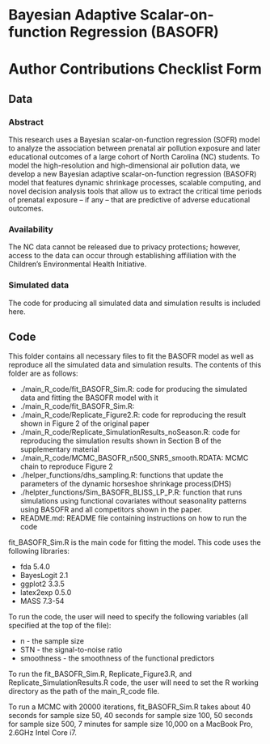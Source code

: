 # Bayesian Adaptive Scalar-on-function Regression (BASOFR)

# Author Contributions Checklist Form


## Data

### Abstract 
This research uses a Bayesian scalar-on-function regression (SOFR) model to analyze the association between prenatal air pollution exposure and later educational outcomes of a large cohort of North Carolina (NC) students. To model the high-resolution and high-dimensional air pollution data, we develop a new Bayesian adaptive scalar-on-function regression (BASOFR) model that features dynamic shrinkage processes, scalable computing, and novel decision analysis tools that allow us to extract the critical time periods of prenatal exposure – if any – that are predictive of adverse educational outcomes.

### Availability 

The NC data cannot be released due to privacy protections; however, access to the data can occur through establishing affiliation with the Children’s Environmental Health Initiative. 

### Simulated data
The code for producing all simulated data and simulation results is included here. 

## Code

This folder contains all necessary files to fit the BASOFR model as well as reproduce all the simulated data and simulation results.  The contents of this folder are as follows:

* ./main_R_code/fit_BASOFR_Sim.R: code for producing the simulated data and fitting the BASOFR model with it
* ./main_R_code/fit_BASOFR_Sim.R: 
* ./main_R_code/Replicate_Figure2.R: code for reproducing the result shown in Figure 2 of the original paper
* ./main_R_code/Replicate_SimulationResults_noSeason.R: code for reproducing the simulation results shown in Section B of the supplementary material
* ./main_R_code/MCMC_BASOFR_n500_SNR5_smooth.RDATA: MCMC chain to reproduce Figure 2
* ./helper_functions/dhs_sampling.R: functions that update the parameters of the dynamic horseshoe shrinkage process(DHS) 
* ./helpter_functions/Sim_BASOFR_BLISS_LP_P.R: function that runs simulations using functional covariates without seasonality patterns using BASOFR and all competitors shown in the paper.
* README.md: README file containing instructions on how to run the code

fit_BASOFR_Sim.R is the main code for fitting the model.  This code uses the following libraries:

* fda 5.4.0
* BayesLogit 2.1
* ggplot2 3.3.5
* latex2exp 0.5.0
* MASS 7.3-54

To run the code, the user will need to specify the following variables (all specified at the top of the file):

* n - the sample size
* STN - the signal-to-noise ratio 
* smoothness - the smoothness of the functional predictors

To run the fit_BASOFR_Sim.R, Replicate_Figure3.R, and Replicate_SimulationResults.R code, the user will need to set the R working directory as the path of the main_R_code file.

To run a MCMC with 20000 iterations, fit_BASOFR_Sim.R takes about 40 seconds for sample size 50, 40 seconds for sample size 100, 50 seconds for sample size 500, 7 minutes for sample size 10,000 on a MacBook Pro, 2.6GHz Intel Core i7.

